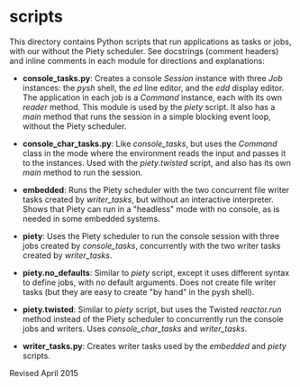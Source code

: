 
scripts
=======

This directory contains Python scripts that run applications as tasks
or jobs, with our without the Piety scheduler.  See docstrings
(comment headers) and inline comments in each module for directions
and explanations:

- **console_tasks.py**: Creates a console *Session* instance with three
  *Job* instances: the *pysh* shell, the *ed* line editor, and the *edd*
  display editor.  The application in each job is a *Command* instance,
  each with its own *reader* method. This module is used by the *piety* script. 
  It also has a *main* method that
  runs the session in a simple blocking event loop, without the Piety
  scheduler.  

- **console_char_tasks.py**: Like *console_tasks*, but uses the *Command*
  class in the mode where the environment reads the input and passes it
  to the instances.  Used with the *piety.twisted* script, and also has its
  own *main* method to run the session.

- **embedded**: Runs the Piety scheduler with the two concurrent file
   writer tasks created by *writer_tasks*, but without an interactive
   interpreter.  Shows that Piety can run in a "headless" mode with no
   console, as is needed in some embedded systems.

- **piety**: Uses the Piety scheduler to run the console session with
  three jobs created by *console_tasks*, concurrently with the two
  writer tasks created by *writer_tasks*.

- **piety.no_defaults**: Similar to  *piety* script, except it uses different
   syntax to define jobs, with no default arguments.  Does not create
   file writer tasks (but they are easy to create "by hand" in the pysh shell).

- **piety.twisted**: Similar to *piety* script, but uses the Twisted
  *reactor.run* method instead of the Piety scheduler to concurrently
  run the console jobs and writers.  Uses *console_char_tasks* and
  *writer_tasks*.

- **writer_tasks.py**: Creates writer tasks used by the *embedded* and
    *piety* scripts.

Revised April 2015

